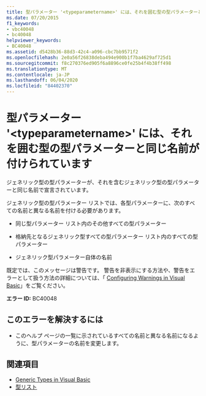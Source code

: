 ```yaml
---
title: 型パラメーター '<typeparametername>' には、それを囲む型の型パラメーターと同じ名前が付けられています
ms.date: 07/20/2015
f1_keywords:
- vbc40048
- bc40048
helpviewer_keywords:
- BC40048
ms.assetid: d5428b36-88d3-42c4-a096-cbc7bb9571f2
ms.openlocfilehash: 2e0a56f26838deba494e900b1f7ba4629af725d1
ms.sourcegitcommit: f8c270376ed905f6a8896ce0fe25b4f4b38ff498
ms.translationtype: MT
ms.contentlocale: ja-JP
ms.lasthandoff: 06/04/2020
ms.locfileid: "84402370"
---
```

# <a name="type-parameter-typeparametername-has-the-same-name-as-a-type-parameter-of-an-enclosing-type"></a>型パラメーター '\<typeparametername>' には、それを囲む型の型パラメーターと同じ名前が付けられています
ジェネリック型の型パラメーターが、それを含むジェネリック型の型パラメーターと同じ名前で宣言されています。  
  
 ジェネリック型の型パラメーター リストでは、各型パラメーターに、次のすべての名前と異なる名前を付ける必要があります。  
  
- 同じ型パラメーター リスト内のその他すべての型パラメーター  
  
- 格納先となるジェネリック型すべての型パラメーター リスト内のすべての型パラメーター  
  
- ジェネリック型パラメーター自体の名前  
  
 既定では、このメッセージは警告です。 警告を非表示にする方法や、警告をエラーとして扱う方法の詳細については、「 [Configuring Warnings in Visual Basic](/visualstudio/ide/configuring-warnings-in-visual-basic)」をご覧ください。  
  
 **エラー ID:** BC40048  
  
## <a name="to-correct-this-error"></a>このエラーを解決するには  
  
- このヘルプ ページの一覧に示されているすべての名前と異なる名前になるように、型パラメーターの名前を変更します。  
  
## <a name="see-also"></a>関連項目

- [Generic Types in Visual Basic](../programming-guide/language-features/data-types/generic-types.md)
- [型リスト](../language-reference/statements/type-list.md)
